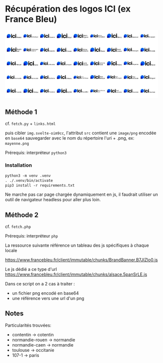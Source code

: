 # Récupération des logos ICI (ex France Bleu)

![logos](logos.jpg)

## Méthode 1

cf. `fetch.py` + `links.html`

puis cibler `img.svelte-oim9cc`, l'attribut `src` contient une `image/png` encodée en `base64`
sauvegarder avec le nom du répertoire l'uri + .png, ex: `mayenne.png`

Prérequis: interpréteur `python3`

### Installation

```
python3 -m venv .venv
. ./.venv/bin/activate
pip3 install -r requirements.txt
```

Ne marche pas car page chargée dynamiquement en js, il faudrait utiliser un outil de navigateur headless pour aller plus loin.

## Méthode 2

cf. `fetch.php`

Prérequis: interpréteur `php`

La ressource suivante référence un tableau des js spécifiques à chaque locale

https://www.francebleu.fr/client/immutable/chunks/BrandBanner.B7JIZlo0.js

Le js dédié a ce type d'url https://www.francebleu.fr/client/immutable/chunks/alsace.5panSrLE.js

Dans ce script on a 2 cas à traiter :

- un fichier png encodé en base64
- une référence vers une url d'un png

## Notes

Particularités trouvées:

- contentin -> cotentin
- normandie-rouen -> normandie
- normandie-caen -> normandie
- toulouse -> occitanie
- 107-1 -> paris
